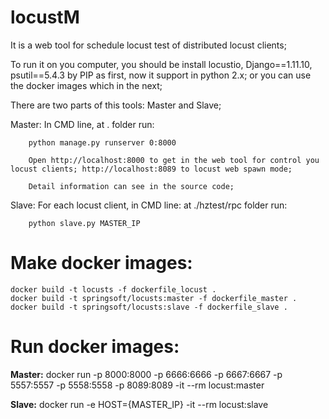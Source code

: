# locustM
It is a web tool for schedule locust test of distributed locust clients;

To run it on you computer, you should be install locustio, Django==1.11.10, psutil==5.4.3 by PIP as first, now it support in python 2.x; or you can use the docker images which in the next;

There are two parts of this tools: Master and Slave;

Master:
		In CMD line, at . folder run: 

		python manage.py runserver 0:8000

		Open http://localhost:8000 to get in the web tool for control you locust clients; http://localhost:8089 to locust web spawn mode;

		Detail information can see in the source code;

Slave:
		For each locust client, in CMD line: at ./hztest/rpc folder run:
		
		python slave.py MASTER_IP

# Make docker images:
    docker build -t locusts -f dockerfile_locust .
    docker build -t springsoft/locusts:master -f dockerfile_master .
    docker build -t springsoft/locusts:slave -f dockerfile_slave .

# Run docker images:
**Master:**
		docker run -p 8000:8000 -p 6666:6666 -p 6667:6667 -p 5557:5557 -p 5558:5558 -p 8089:8089 -it --rm locust:master

**Slave:**
		docker run -e HOST={MASTER_IP} -it --rm locust:slave
